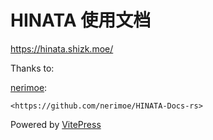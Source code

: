 # HINATA 使用文档

<https://hinata.shizk.moe/>

Thanks to:

[nerimoe](https://github.com/nerimoe):
    
    <https://github.com/nerimoe/HINATA-Docs-rs>

Powered by [VitePress](https://github.com/vuejs/vitepress)
